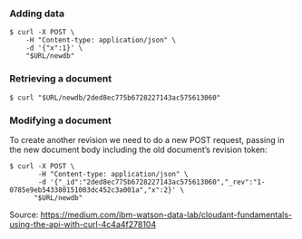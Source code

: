 ### Adding data

```
$ curl -X POST \
    -H "Content-type: application/json" \
    -d '{"x":1}' \
    "$URL/newdb"
```
    
    
### Retrieving a document
```
$ curl "$URL/newdb/2ded8ec775b6728227143ac575613060"
```

### Modifying a document
To create another revision we need to do a new POST request, passing in the new document body including the old document’s revision token:
```
$ curl -X POST \
       -H "Content-type: application/json" \
       -d '{"_id":"2ded8ec775b6728227143ac575613060","_rev":"1-0785e9eb543380151003dc452c3a001a","x":2}' \
      "$URL/newdb"
```




Source: https://medium.com/ibm-watson-data-lab/cloudant-fundamentals-using-the-api-with-curl-4c4a4f278104
